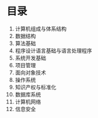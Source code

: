 # 目录

1. 计算机组成与体系结构
2. 数据结构
3. 算法基础
4. 程序设计语言基础与语言处理程序
5. 系统开发基础
6. 项目管理
7. 面向对象技术
8. 操作系统
9. 知识产权与标准化
10. 数据库系统
11. 计算机网络
12. 信息安全
